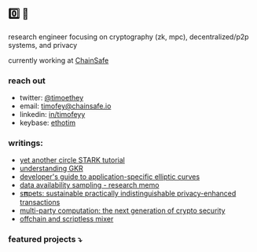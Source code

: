 ## 0️⃣ 🍵

research engineer focusing on cryptography (zk, mpc), decentralized/p2p systems, and privacy

currently working at [СhainSafe](https://github.com/ChainSafe)

### reach out
- twitter: [@timoethey](https://twitter.com/timoethey)
- email: timofey@chainsafe.io
- linkedin: [in/timofeyy](https://www.linkedin.com/in/timofeyy)
- keybase: [ethotim](https://keybase.io/ethotim)

### writings:
- [yet another circle STARK tutorial](https://solutions-hub.pages.dev/blog/circle-starks)
- [understanding GKR](https://taueflambda.dev/posts/gkr)
- [developer's guide to application-specific elliptic curves](https://taueflambda.dev/posts/app-specific-curves/)
- [data availability sampling - research memo](https://hackmd.io/@timofey/SyqzhA4vo)
- [s𝛑pets: sustainable practically indistinguishable privacy-enhanced transactions](https://github.com/timoth-y/spy-pets/blob/main/paper/SpyPETs.pdf)
- [multi-party computation: the next generation of crypto security](https://taueflambda.dev/posts/tss-overview/)
- [offchain and scriptless mixer](https://ethresear.ch/t/offchain-and-scriptless-mixer/12851)

### featured projects ⤵
